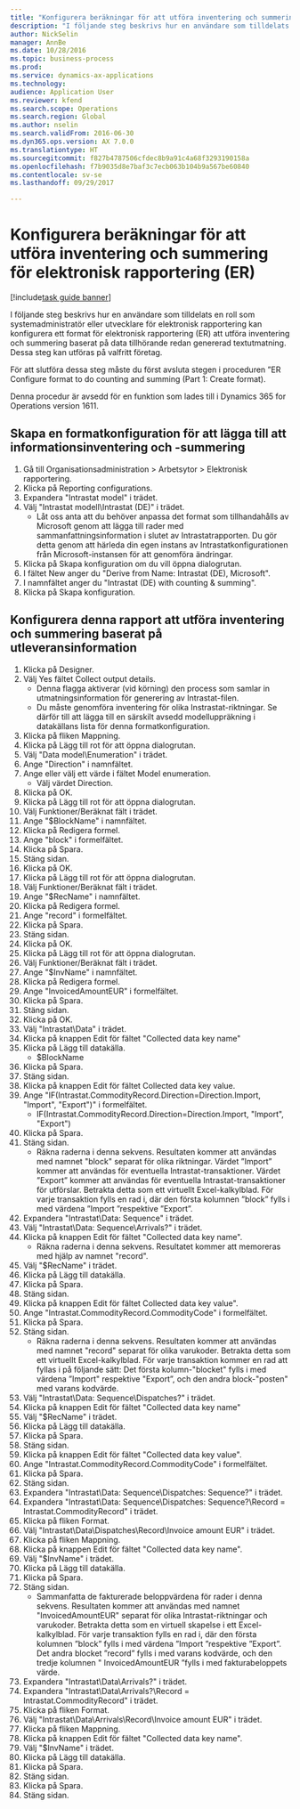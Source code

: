 ```yaml
--- 
title: "Konfigurera beräkningar för att utföra inventering och summering för elektronisk rapportering (ER)"
description: "I följande steg beskrivs hur en användare som tilldelats en roll som systemadministratör eller utvecklare för elektronisk rapportering kan konfigurera ett format för elektronisk rapportering (ER) att utföra inventering och summering baserat på data tillhörande redan genererad textutmatning."
author: NickSelin
manager: AnnBe
ms.date: 10/28/2016
ms.topic: business-process
ms.prod: 
ms.service: dynamics-ax-applications
ms.technology: 
audience: Application User
ms.reviewer: kfend
ms.search.scope: Operations
ms.search.region: Global
ms.author: nselin
ms.search.validFrom: 2016-06-30
ms.dyn365.ops.version: AX 7.0.0
ms.translationtype: HT
ms.sourcegitcommit: f827b4787506cfdec8b9a91c4a68f3293190158a
ms.openlocfilehash: f7b9035d8e7baf3c7ecb063b104b9a567be60840
ms.contentlocale: sv-se
ms.lasthandoff: 09/29/2017

---
```

# <a name="configure-computations-to-do-counting-and-summing-for-electronic-reporting-er"></a>Konfigurera beräkningar för att utföra inventering och summering för elektronisk rapportering (ER)

[!include[task guide banner](../../includes/task-guide-banner.md)]

I följande steg beskrivs hur en användare som tilldelats en roll som systemadministratör eller utvecklare för elektronisk rapportering kan konfigurera ett format för elektronisk rapportering (ER) att utföra inventering och summering baserat på data tillhörande redan genererad textutmatning. Dessa steg kan utföras på valfritt företag.

För att slutföra dessa steg måste du först avsluta stegen i proceduren ”ER Configure format to do counting and summing (Part 1: Create format).

Denna procedur är avsedd för en funktion som lades till i Dynamics 365 for Operations version 1611.


## <a name="create-a-format-configuration-to-add-counting-and-summing-details"></a>Skapa en formatkonfiguration för att lägga till att informationsinventering och -summering
1. Gå till Organisationsadministration > Arbetsytor > Elektronisk rapportering.
2. Klicka på Reporting configurations.
3. Expandera "Intrastat model" i trädet.
4. Välj "Intrastat modell\Intrastat (DE)" i trädet.
    * Låt oss anta att du behöver anpassa det format som tillhandahålls av Microsoft genom att lägga till rader med sammanfattningsinformation i slutet av Intrastatrapporten. Du gör detta genom att härleda din egen instans av Intrastatkonfigurationen från Microsoft-instansen för att genomföra ändringar.  
5. Klicka på Skapa konfiguration om du vill öppna dialogrutan.
6. I fältet New anger du "Derive from Name: Intrastat (DE), Microsoft".
7. I namnfältet anger du "Intrastat (DE) with counting & summing".
8. Klicka på Skapa konfiguration.

## <a name="configure-this-report-to-do-counting-and-summation-based-on-output-details"></a>Konfigurera denna rapport att utföra inventering och summering baserat på utleveransinformation
1. Klicka på Designer.
2. Välj Yes fältet Collect output details.
    * Denna flagga aktiverar (vid körning) den process som samlar in utmatningsinformation för generering av Intrastat-filen.  
    * Du måste genomföra inventering för olika Instrastat-riktningar. Se därför till att lägga till en särskilt avsedd modelluppräkning i datakällans lista för denna formatkonfiguration.  
3. Klicka på fliken Mappning.
4. Klicka på Lägg till rot för att öppna dialogrutan.
5. Välj "Data model\Enumeration" i trädet.
6. Ange "Direction" i namnfältet.
7. Ange eller välj ett värde i fältet Model enumeration.
    * Välj värdet Direction.  
8. Klicka på OK.
9. Klicka på Lägg till rot för att öppna dialogrutan.
10. Välj Funktioner/Beräknat fält i trädet.
11. Ange "$BlockName" i namnfältet.
12. Klicka på Redigera formel.
13. Ange "block" i formelfältet.
14. Klicka på Spara.
15. Stäng sidan.
16. Klicka på OK.
17. Klicka på Lägg till rot för att öppna dialogrutan.
18. Välj Funktioner/Beräknat fält i trädet.
19. Ange "$RecName" i namnfältet.
20. Klicka på Redigera formel.
21. Ange "record" i formelfältet.
22. Klicka på Spara.
23. Stäng sidan.
24. Klicka på OK.
25. Klicka på Lägg till rot för att öppna dialogrutan.
26. Välj Funktioner/Beräknat fält i trädet.
27. Ange "$InvName" i namnfältet.
28. Klicka på Redigera formel.
29. Ange "InvoicedAmountEUR" i formelfältet.
30. Klicka på Spara.
31. Stäng sidan.
32. Klicka på OK.
33. Välj "Intrastat\Data" i trädet.
34. Klicka på knappen Edit för fältet "Collected data key name"
35. Klicka på Lägg till datakälla.
    * $BlockName  
36. Klicka på Spara.
37. Stäng sidan.
38. Klicka på knappen Edit för fältet Collected data key value.
39. Ange "IF(Intrastat.CommodityRecord.Direction=Direction.Import, "Import", "Export")" i formelfältet.
    * IF(Intrastat.CommodityRecord.Direction=Direction.Import, "Import", "Export")  
40. Klicka på Spara.
41. Stäng sidan.
    * Räkna raderna i denna sekvens. Resultaten kommer att användas med namnet "block" separat för olika riktningar. Värdet ”Import” kommer att användas för eventuella Intrastat-transaktioner. Värdet ”Export” kommer att användas för eventuella Intrastat-transaktioner för utförslar. Betrakta detta som ett virtuellt Excel-kalkylblad. För varje transaktion fylls en rad i, där den första kolumnen ”block” fylls i med värdena ”Import ”respektive ”Export”.  
42. Expandera "Intrastat\Data: Sequence" i trädet.
43. Välj "Intrastat\Data: Sequence\Arrivals?" i trädet.
44. Klicka på knappen Edit för fältet "Collected data key name".
    * Räkna raderna i denna sekvens. Resultatet kommer att memoreras med hjälp av namnet "record".  
45. Välj "$RecName" i trädet.
46. Klicka på Lägg till datakälla.
47. Klicka på Spara.
48. Stäng sidan.
49. Klicka på knappen Edit för fältet Collected data key value".
50. Ange "Intrastat.CommodityRecord.CommodityCode" i formelfältet.
51. Klicka på Spara.
52. Stäng sidan.
    * Räkna raderna i denna sekvens. Resultaten kommer att användas med namnet "record" separat för olika varukoder. Betrakta detta som ett virtuellt Excel-kalkylblad. För varje transaktion kommer en rad att fyllas i på följande sätt: Det första kolumn-"blocket" fylls i med värdena ”Import" respektive "Export”, och den andra block-"posten" med varans kodvärde.  
53. Välj "Intrastat\Data: Sequence\Dispatches?" i trädet.
54. Klicka på knappen Edit för fältet "Collected data key name"
55. Välj "$RecName" i trädet.
56. Klicka på Lägg till datakälla.
57. Klicka på Spara.
58. Stäng sidan.
59. Klicka på knappen Edit för fältet "Collected data key value".
60. Ange "Intrastat.CommodityRecord.CommodityCode" i formelfältet.
61. Klicka på Spara.
62. Stäng sidan.
63. Expandera "Intrastat\Data: Sequence\Dispatches: Sequence?" i trädet.
64. Expandera "Intrastat\Data: Sequence\Dispatches: Sequence?\Record =  Intrastat.CommodityRecord" i trädet.
65. Klicka på fliken Format.
66. Välj "Intrastat\Data\Dispatches\Record\Invoice amount EUR" i trädet.
67. Klicka på fliken Mappning.
68. Klicka på knappen Edit för fältet "Collected data key name".
69. Välj "$InvName" i trädet.
70. Klicka på Lägg till datakälla.
71. Klicka på Spara.
72. Stäng sidan.
    * Sammanfatta de fakturerade beloppvärdena för rader i denna sekvens. Resultaten kommer att användas med namnet "InvoicedAmountEUR" separat för olika Intrastat-riktningar och varukoder. Betrakta detta som en virtuell skapelse i ett Excel-kalkylblad. För varje transaktion fylls en rad i, där den första kolumnen ”block” fylls i med värdena ”Import ”respektive ”Export”. Det andra blocket ”record” fylls i med varans kodvärde, och den tredje kolumnen " InvoicedAmountEUR ”fylls i med fakturabeloppets värde.  
73. Expandera "Intrastat\Data\Arrivals?" i trädet.
74. Expandera "Intrastat\Data\Arrivals?\Record =  Intrastat.CommodityRecord" i trädet.
75. Klicka på fliken Format.
76. Välj "Intrastat\Data\Arrivals\Record\Invoice amount EUR" i trädet.
77. Klicka på fliken Mappning.
78. Klicka på knappen Edit för fältet "Collected data key name".
79. Välj "$InvName" i trädet.
80. Klicka på Lägg till datakälla.
81. Klicka på Spara.
82. Stäng sidan.
83. Klicka på Spara.
84. Stäng sidan.


